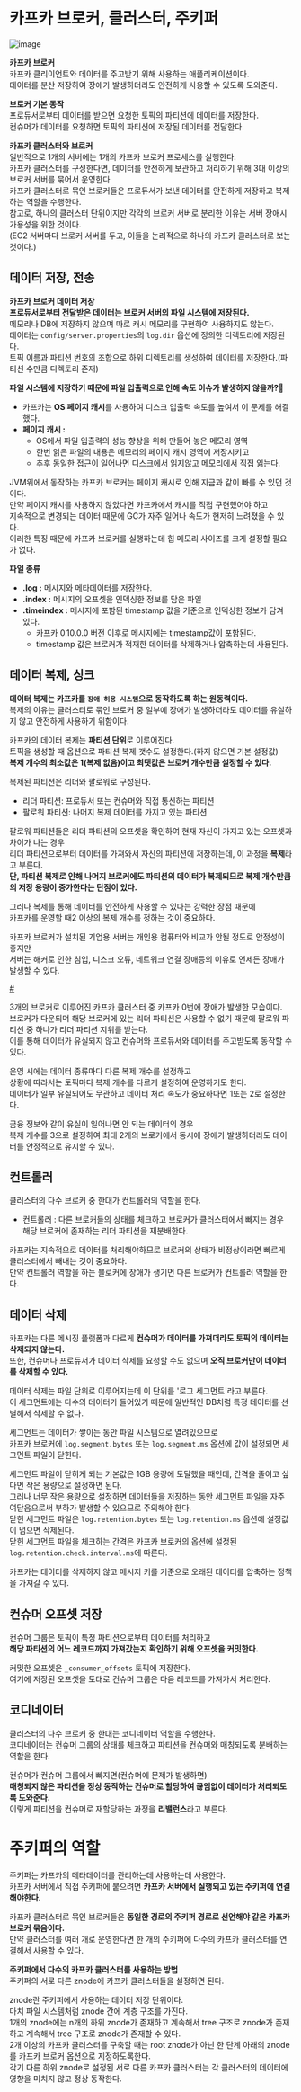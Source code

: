 # 카프카 브로커, 클러스터, 주키퍼

![image](https://user-images.githubusercontent.com/50267433/149541321-fb12710d-ec9d-4e9e-97ce-25025651cc51.png)

**카프카 브로커**      
카프카 클리이언트와 데이터를 주고받기 위해 사용하는 애플리케이션이다.             
데이터를 분산 저장하여 장애가 발생하더라도 안전하게 사용할 수 있도록 도와준다.                
      
**브로커 기본 동작**              
프로듀서로부터 데이터를 받으면 요청한 토픽의 파티션에 데이터를 저장한다.    
컨슈머가 데이터를 요청하면 토픽의 파티션에 저장된 데이터를 전달한다.     
    
**카프카 클러스터와 브로커**      
일반적으로 1개의 서버에는 1개의 카프카 브로커 프로세스를 실행한다.     
카프카 클러스터를 구성한다면, 데이터를 안전하게 보관하고 처리하기 위해 3대 이상의 브로커 서버를 묶어서 운영한다  
카프카 클러스터로 묶인 브로커들은 프로듀서가 보낸 데이터를 안전하게 저장하고 복제하는 역할을 수행한다.                
참고로, 하나의 클러스터 단위이지만 각각의 브로커 서버로 분리한 이유는 서버 장애시 가용성을 위한 것이다.     
(EC2 서버마다 브로커 서버를 두고, 이들을 논리적으로 하나의 카프카 클러스터로 보는 것이다.)          

## 데이터 저장, 전송  
              
**카프카 브로커 데이터 저장**     
**프로듀서로부터 전달받은 데이터는 브로커 서버의 파일 시스템에 저장된다.**             
메모리나 DB에 저장하지 않으며 따로 캐시 메모리를 구현하여 사용하지도 않는다.           
데이터는 `config/server.properties`의 `log.dir` 옵션에 정의한 디렉토리에 저장된다.           
토픽 이름과 파티션 번호의 조합으로 하위 디렉토리를 생성하여 데이터를 저장한다.(파티션 수만큼 디렉토리 존재)      
    
**파일 시스템에 저장하기 때문에 파일 입출력으로 인해 속도 이슈가 발생하지 않을까?🤔**              
* 카프카는 **OS 페이지 캐시**를 사용하여 디스크 입출력 속도를 높여서 이 문제를 해결했다.
* **페이지 캐시 :** 
    * OS에서 파일 입출력의 성능 향상을 위해 만들어 놓은 메모리 영역      
    * 한번 읽은 파일의 내용은 메모리의 페이지 캐시 영역에 저장시키고   
    * 추후 동일한 접근이 일어나면 디스크에서 읽지않고 메모리에서 직접 읽는다.   
  
JVM위에서 동작하는 카프카 브로커는 페이지 캐시로 인해 지금과 같이 빠를 수 있던 것이다.           
만약 페이지 캐시를 사용하지 않았다면 카프카에서 캐시를 직접 구현했어야 하고       
지속적으로 변경되는 데이터 때문에 GC가 자주 일어나 속도가 현저히 느려졌을 수 있다.          
이러한 특징 때문에 카프카 브로커를 실행하는데 힙 메모리 사이즈를 크게 설정할 필요가 없다.    


**파일 종류** 
* **.log :** 메시지와 메타데이터를 저장한다.   
* **.index :** 메시지의 오프셋을 인덱싱한 정보를 담은 파일
* **.timeindex :** 메시지에 포함된 timestamp 값을 기준으로 인덱싱한 정보가 담겨 있다.  
    * 카프카 0.10.0.0 버전 이후로 메시지에는 timestamp값이 포함된다.     
    * timestamp 값은 브로커가 적재한 데이터를 삭제하거나 압축하는데 사용된다.        
  
  

## 데이터 복제, 싱크 
  
**데이터 복제는 카프카를 `장애 허용 시스템`으로 동작하도록 하는 원동력이다.**          
복제의 이유는 클러스터로 묶인 브로커 중 일부에 장애가 발생하더라도 데이터를 유실하지 않고 안전하게 사용하기 위함이다.     
         
카프카의 데이터 복제는 **파티션 단위**로 이루어진다.           
토픽을 생성할 때 옵션으로 파티션 복제 갯수도 설정한다.(하지 않으면 기본 설정값)           
**복제 개수의 최소값은 1(복제 없음)이고 최댓값은 브로커 개수만큼 설정할 수 있다.**         
                
복제된 파티션은 리더와 팔로워로 구성된다.                 
* 리더 파티션: 프로듀서 또는 컨슈머와 직접 통신하는 파티션          
* 팔로워 파티션: 나머지 복제 데이터를 가지고 있는 파티션       
               
팔로워 파티션들은 리더 파티션의 오프셋을 확인하여 현재 자신이 가지고 있는 오프셋과 차이가 나는 경우     
리더 파티션으로부터 데이터를 가져와서 자신의 파티션에 저장하는데, 이 과정을 **복제**라고 부른다.       
**단, 파티션 복제로 인해 나머지 브로커에도 파티션의 데이터가 복제되므로 복제 개수만큼의 저장 용량이 증가한다는 단점이 있다.**    
     
그러나 복제를 통해 데이터를 안전하게 사용할 수 있다는 강력한 장점 때문에             
카프카를 운영할 때2 이상의 복제 개수를 정하는 것이 중요하다.           
     
카프카 브로커가 설치된 기업용 서버는 개인용 컴퓨터와 비교가 안될 정도로 안정성이 좋지만    
서버는 해커로 인한 침입, 디스크 오류, 네트워크 연결 장애등의 이유로 언제든 장애가 발생할 수 있다.    

[#](#)  
      
3개의 브로커로 이루어진 카프카 클러스터 중 카프카 0번에 장애가 발생한 모습이다.               
브로커가 다운되며 해당 브로커에 있는 리더 파티션은 사용할 수 없기 때문에 팔로워 파티션 중 하나가 리더 파티션 지위를 받는다.        
이를 통해 데이터가 유실되지 않고 컨슈머와 프로듀서와 데이터를 주고받도록 동작할 수 있다.     
         
운영 시에는 데이터 종류마다 다른 복제 개수를 설정하고         
상황에 따라서는 토픽마다 복제 개수를 다르게 설정하여 운영하기도 한다.        
데이터가 일부 유실되어도 무관하고 데이터 처리 속도가 중요하다면 1또는 2로 설정한다.      
           
금융 정보와 같이 유실이 일어나면 안 되는 데이터의 경우     
복제 개수를 3으로 설정하여 최대 2개의 브로커에서 동시에 장애가 발생하더라도 데이터를 안정적으로 유지할 수 있다.       

## 컨트롤러
    
클러스터의 다수 브로커 중 한대가 컨트롤러의 역할을 한다.     

* 컨트롤러 : 다른 브로커들의 상태를 체크하고 브로커가 클러스터에서 빠지는 경우 해당 브로커에 존재하는 리더 파티션을 재분배한다.  

카프카는 지속적으로 데이터를 처리해야하므로 브로커의 상태가 비정상이라면 빠르게 클러스터에서 빼내는 것이 중요하다.       
만약 컨트롤러 역할을 하는 블로커에 장애가 생기면 다른 브로커가 컨트롤러 역할을 한다.     
   
## 데이터 삭제  
      
카프카는 다른 메시징 플랫폼과 다르게 **컨슈머가 데이터를 가져더라도 토픽의 데이터는 삭제되지 않는다.**           
또한, 컨슈머나 프로듀서가 데이터 삭제를 요청할 수도 없으며 **오직 브로커만이 데이터를 삭제할 수 있다.**     
 
데이터 삭제는 파일 단위로 이루어지는데 이 단위를 '로그 세그먼트'라고 부른다.      
이 세그먼트에는 다수의 데이터가 들어있기 때문에 일반적인 DB처럼 특정 데이터를 선별해서 삭제할 수 없다.     
   
세그먼트는 데이터가 쌓이는 동안 파일 시스템으로 열려있으므로       
카프카 브로커에 `log.segment.bytes` 또는 `log.segment.ms` 옵션에 값이 설정되면 세그먼트 파일이 닫힌다.    
          
세그먼트 파일이 닫히게 되는 기본값은 1GB 용량에 도달했을 때인데, 간격을 줄이고 싶다면 작은 용량으로 설정하면 된다.           
그러나 너무 작은 용량으로 설정하면 데이터들을 저장하는 동안 세그먼트 파일을 자주 여닫음으로써 부하가 발생할 수 있으므로 주의해야 한다.    
닫힌 세그먼트 파일은 `log.retention.bytes` 또는 `log.retention.ms` 옵션에 설정값이 넘으면 삭제된다.     
닫힌 세그먼트 파일을 체크하는 간격은 카프카 브로커의 옵션에 설정된 `log.retention.check.interval.ms`에 따른다.  
  
카프카는 데이터를 삭제하지 않고 메시지 키를 기준으로 오래된 데이터를 압축하는 정책을 가져갈 수 있다.      

## 컨슈머 오프셋 저장 

컨슈머 그룹은 토픽이 특정 파티션으로부터 데이터를 처리하고    
**해당 파티션의 어느 레코드까지 가져갔는지 확인하기 위해 오프셋을 커밋한다.**     
     
커밋한 오프셋은 `_consumer_offsets` 토픽에 저장한다.          
여기에 저장된 오프셋을 토대로 컨슈머 그룹은 다음 레코드를 가져가서 처리한다.      

## 코디네이터 
 
클러스터의 다수 브로커 중 한대는 코디네이터 역할을 수행한다.      
코디네이터는 컨슈머 그룹의 상태를 체크하고 파티션을 컨슈머와 매칭되도록 분배하는 역할을 한다.     
            
컨슈머가 컨슈머 그룹에서 빠지면(컨슈머에 문제가 발생하면)            
**매칭되지 않은 파티션을 정상 동작하는 컨슈머로 할당하여 끊임없이 데이터가 처리되도록 도와준다.**      
이렇게 파티션을 컨슈머로 재할당하는 과정을 **리밸런스**라고 부른다.    

# 주키퍼의 역할 
         
주키퍼는 카프카의 메타데이터를 관리하는데 사용하는데 사용한다.          
카프카 서버에서 직접 주키퍼에 붙으려면 **카프카 서버에서 실행되고 있는 주키퍼에 연결해야한다.**      
           
카프카 클러스터로 묶인 브로커들은 **동일한 경로의 주키퍼 경로로 선언해야 같은 카프카 브로커 묶음이다.**     
만약 클러스터를 여러 개로 운영한다면 한 개의 주키퍼에 다수의 카프카 클러스터를 연결해서 사용할 수 있다.    
              
**주키퍼에서 다수의 카프카 클러스터를 사용하는 방법**             
주키퍼의 서로 다른 znode에 카프카 클러스터들을 설정하면 된다.       
   
znode란 주키퍼에서 사용하는 데이터 저장 단위이다.         
마치 파일 시스템처럼 znode 간에 계층 구조를 가진다.       
1개의 znode에는 n개의 하위 znode가 존재하고 계속해서 tree 구조로 znode가 존재하고 계속해서 tree 구조로 znode가 존재할 수 있다.        
2개 이상의 카프카 클러스터를 구축할 때는 root znode가 아닌 한 단계 아래의 znode를 카프카 브로커 옵션으로 지정하도록한다.   
각기 다른 하위 znode로 설정된 서로 다른 카프카 클러스터는 각 클러스터의 데이터에 영향을 미치지 않고 정상 동작한다.   
